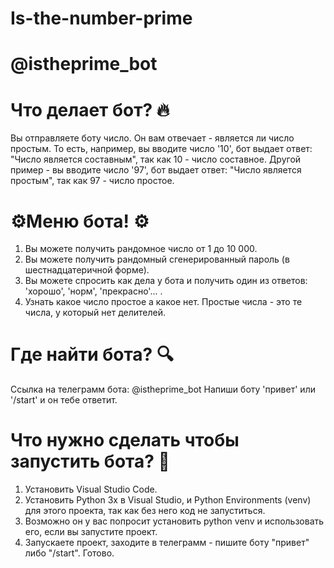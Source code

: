 #  Is-the-number-prime
#  @istheprime_bot

# Что делает бот? 🔥
   Вы отправляете боту число. Он вам отвечает - является ли число простым.
   То есть, например, вы вводите число '10', бот выдает ответ: "Число является составным", так как 10 - число составное.
   Другой пример - вы вводите число '97', бот выдает ответ: "Число является простым", так как 97 - число простое.

# ⚙Меню бота! ⚙️
 1) Вы можете получить рандомное число от 1 до 10 000.
 2) Вы можете получить рандомный сгенерированный пароль (в шестнадцатеричной форме).
 3) Вы можете спросить как дела у бота и получить один из ответов: 'хорошо', 'норм', 'прекрасно'... .
 4) Узнать какое число простое а какое нет. Простые числа - это те числа, у который нет делителей.

# Где найти бота? 🔍
  Ссылка на телеграмм бота: @istheprime_bot
  Напиши боту 'привет' или '/start' и он тебе ответит.

# Что нужно сделать чтобы запустить бота? 🚀
1) Установить Visual Studio Code.
2) Установить Python 3x в Visual Studio, и Python Environments (venv) для этого проекта,
  так как без него код не запуститься.
3) Возможно он у вас попросит установить python venv и использовать его, если вы запустите проект.
4) Запускаете проект, заходите в телеграмм - пишите боту "привет" либо "/start". Готово.
